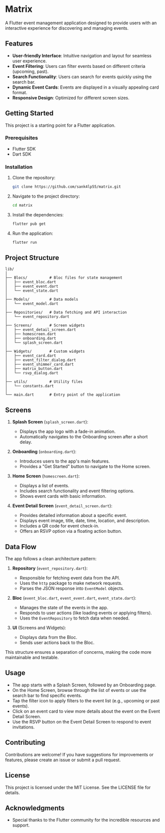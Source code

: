 # Matrix

A Flutter event management application designed to provide users with an interactive experience for discovering and managing events.

## Features

- **User-friendly Interface**: Intuitive navigation and layout for seamless user experience.
- **Event Filtering**: Users can filter events based on different criteria (upcoming, past).
- **Search Functionality**: Users can search for events quickly using the search bar.
- **Dynamic Event Cards**: Events are displayed in a visually appealing card format.
- **Responsive Design**: Optimized for different screen sizes.

## Getting Started

This project is a starting point for a Flutter application.

### Prerequisites

- Flutter SDK
- Dart SDK

### Installation

1. Clone the repository:
   ```bash
   git clone https://github.com/sank4lp55/matrix.git
   ```

2. Navigate to the project directory:
   ```bash
   cd matrix
   ```

3. Install the dependencies:
   ```bash
   flutter pub get
   ```

4. Run the application:
   ```bash
   flutter run
   ```

## Project Structure

```
lib/
│
├── Blocs/          # Bloc files for state management
│   ├── event_bloc.dart
│   ├── event_event.dart
│   └── event_state.dart
│
├── Models/         # Data models
│   └── event_model.dart
│
├── Repositories/   # Data fetching and API interaction
│   └── event_repository.dart
│
├── Screens/        # Screen widgets
│   ├── event_detail_screen.dart
│   ├── homescreen.dart
│   ├── onboarding.dart
│   └── splash_screen.dart
│
├── Widgets/        # Custom widgets
│   ├── event_card.dart
│   ├── event_filter_dialog.dart
│   ├── event_shimmer_card.dart
│   ├── matrix_button.dart
│   └── rsvp_dialog.dart
│
├── utils/          # Utility files
│   └── constants.dart
│
└── main.dart       # Entry point of the application
```

## Screens

1. **Splash Screen** (`splash_screen.dart`):
   - Displays the app logo with a fade-in animation.
   - Automatically navigates to the Onboarding screen after a short delay.

2. **Onboarding** (`onboarding.dart`):
   - Introduces users to the app's main features.
   - Provides a "Get Started" button to navigate to the Home screen.

3. **Home Screen** (`homescreen.dart`):
   - Displays a list of events.
   - Includes search functionality and event filtering options.
   - Shows event cards with basic information.

4. **Event Detail Screen** (`event_detail_screen.dart`):
   - Provides detailed information about a specific event.
   - Displays event image, title, date, time, location, and description.
   - Includes a QR code for event check-in.
   - Offers an RSVP option via a floating action button.

## Data Flow

The app follows a clean architecture pattern:

1. **Repository** (`event_repository.dart`):
   - Responsible for fetching event data from the API.
   - Uses the `http` package to make network requests.
   - Parses the JSON response into `EventModel` objects.

2. **Bloc** (`event_bloc.dart`, `event_event.dart`, `event_state.dart`):
   - Manages the state of the events in the app.
   - Responds to user actions (like loading events or applying filters).
   - Uses the `EventRepository` to fetch data when needed.

3. **UI** (Screens and Widgets):
   - Displays data from the Bloc.
   - Sends user actions back to the Bloc.

This structure ensures a separation of concerns, making the code more maintainable and testable.

## Usage

* The app starts with a Splash Screen, followed by an Onboarding page.
* On the Home Screen, browse through the list of events or use the search bar to find specific events.
* Tap the filter icon to apply filters to the event list (e.g., upcoming or past events).
* Click on an event card to view more details about the event on the Event Detail Screen.
* Use the RSVP button on the Event Detail Screen to respond to event invitations.

## Contributing

Contributions are welcome! If you have suggestions for improvements or features, please create an issue or submit a pull request.

## License

This project is licensed under the MIT License. See the LICENSE file for details.

## Acknowledgments

* Special thanks to the Flutter community for the incredible resources and support.
